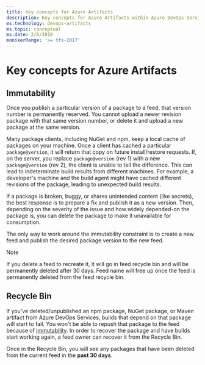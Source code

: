 ```yaml
---
title: Key concepts for Azure Artifacts
description: Key concepts for Azure Artifacts within Azure DevOps Services and Team Foundation Server
ms.technology: devops-artifacts
ms.topic: conceptual
ms.date: 2/6/2018
monikerRange: '>= tfs-2017'
---
```


# Key concepts for Azure Artifacts

<!--  ## Feeds Add this later -->

## Immutability

Once you publish a particular version of a package to a feed, that version number is permanently reserved. You cannot upload a newer revision package with that same version number, or delete it and upload a new package at the same version.

Many package clients, including NuGet and npm, keep a local cache of packages on your machine.
Once a client has cached a particular `package@version`, it will return that copy on future install/restore requests.
If, on the server, you replace `package@version` (rev 1) with a new `package@version` (rev 2), the client is unable to tell the difference. This can lead to indeterminate build results from different machines. For example, a developer's machine and the build agent might have cached different revisions of the package, leading to unexpected build results.

If a package is broken, buggy, or shares unintended content (like secrets), the best response is to prepare a fix and publish it as a new version. Then, depending on the severity of the issue and how widely depended-on the package is, you can delete the package to make it unavailable for consumption.

The only way to work around the immutability constraint is to create a new feed and publish the desired package version to the new feed.

> [!NOTE]
> If you delete a feed to recreate it, it will go in feed recycle bin and will be permanently deleted after 30 days. Feed name will free up once the feed is permanently deleted from the feed recycle bin.

## Recycle Bin

If you've deleted/unpublished an npm package, NuGet package, or Maven artifact from Azure DevOps Services, builds that depend on that package will start to fail. You won't be able to repush that package to the feed because of [immutability](#immutability). In order to recover the package and have builds start working again, a feed owner can recover it from the Recycle Bin.

Once in the Recycle Bin, you will see any packages that have been deleted from the current feed in the **past 30 days**.
